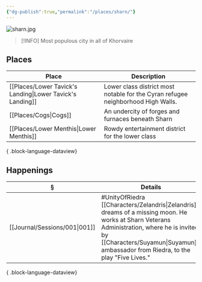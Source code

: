 ```yaml
---
{"dg-publish":true,"permalink":"/places/sharn/"}
---
```


![sharn.jpg](/img/user/z_attachments/sharn.jpg)

> [!INFO] Most populous city in all of Khorvaire
## Places
| Place                                                        | Description                                                                      |
| ------------------------------------------------------------ | -------------------------------------------------------------------------------- |
| [[Places/Lower Tavick's Landing\|Lower Tavick's Landing]] | Lower class district most notable for the Cyran refugee neighborhood High Walls. |
| [[Places/Cogs\|Cogs]]                                     | An undercity of forges and furnaces beneath Sharn                                |
| [[Places/Lower Menthis\|Lower Menthis]]                   | Rowdy entertainment district for the lower class                                 |

{ .block-language-dataview}
## Happenings
| §                                | Details                                                                                                                                                                                 |
| -------------------------------- | --------------------------------------------------------------------------------------------------------------------------------------------------------------------------------------- |
| [[Journal/Sessions/001\|001]] | #UnityOfRiedra [[Characters/Zelandris\|Zelandris]] dreams of a missing moon. He works at Sharn Veterans Administration, where he is invited by [[Characters/Suyamun\|Suyamun]], ambassador from Riedra, to the play "Five Lives." |

{ .block-language-dataview}